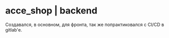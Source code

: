 # acce_shop | backend

Создавался, в основном, для фронта, так же попрактиковался с CI/CD в gitlab'е.
